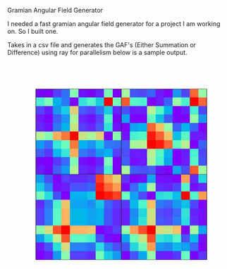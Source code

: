 Gramian Angular Field Generator

I needed a fast gramian angular field generator for a project I am working on. So I built one. 

Takes in a csv file and generates the GAF's (Either Summation or Difference) using ray for parallelism
below is a sample output. 

 ![Screenshot](screenshot.jpeg)
